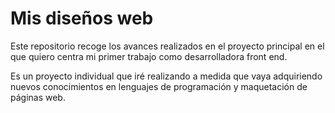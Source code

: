 # Mis diseños web

Este repositorio recoge los avances realizados en el proyecto principal en el que quiero centra mi primer trabajo como 
desarrolladora front end.

Es un proyecto individual que iré realizando a medida que vaya adquiriendo nuevos conocimientos en lenguajes de programación
y maquetación de páginas web.


